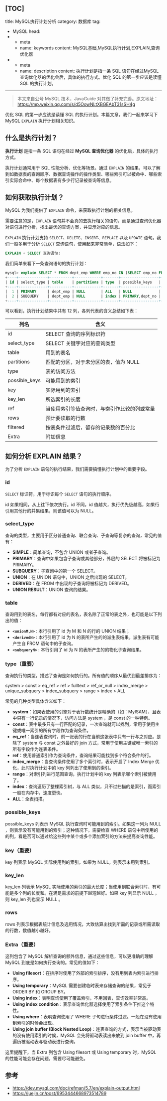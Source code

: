 [TOC]
---
title: MySQL执行计划分析
category: 数据库
tag:
  - MySQL
head:
  - - meta
    - name: keywords
      content: MySQL基础,MySQL执行计划,EXPLAIN,查询优化器
  - - meta
    - name: description
      content: 执行计划是指一条 SQL 语句在经过MySQL 查询优化器的优化会后，具体的执行方式。优化 SQL 的第一步应该是读懂 SQL 的执行计划。
---

> 本文来自公号 MySQL 技术，JavaGuide 对其做了补充完善。原文地址：<https://mp.weixin.qq.com/s/d5OowNLtXBGEAbT31sSH4g>

优化 SQL 的第一步应该是读懂 SQL 的执行计划。本篇文章，我们一起来学习下 MySQL `EXPLAIN` 执行计划相关知识。

## 什么是执行计划？

**执行计划** 是指一条 SQL 语句在经过 **MySQL 查询优化器** 的优化后，具体的执行方式。

执行计划通常用于 SQL 性能分析、优化等场景。通过 `EXPLAIN` 的结果，可以了解到如数据表的查询顺序、数据查询操作的操作类型、哪些索引可以被命中、哪些索引实际会命中、每个数据表有多少行记录被查询等信息。

## 如何获取执行计划？

MySQL 为我们提供了 `EXPLAIN` 命令，来获取执行计划的相关信息。

需要注意的是，`EXPLAIN` 语句并不会真的去执行相关的语句，而是通过查询优化器对语句进行分析，找出最优的查询方案，并显示对应的信息。

`EXPLAIN` 执行计划支持 `SELECT`、`DELETE`、`INSERT`、`REPLACE` 以及 `UPDATE` 语句。我们一般多用于分析 `SELECT` 查询语句，使用起来非常简单，语法如下：

```sql
EXPLAIN + SELECT 查询语句；
```

我们简单来看下一条查询语句的执行计划：

```sql
mysql> explain SELECT * FROM dept_emp WHERE emp_no IN (SELECT emp_no FROM dept_emp GROUP BY emp_no HAVING COUNT(emp_no)>1);
+----+-------------+----------+------------+-------+-----------------+---------+---------+------+--------+----------+-------------+
| id | select_type | table    | partitions | type  | possible_keys   | key     | key_len | ref  | rows   | filtered | Extra       |
+----+-------------+----------+------------+-------+-----------------+---------+---------+------+--------+----------+-------------+
|  1 | PRIMARY     | dept_emp | NULL       | ALL   | NULL            | NULL    | NULL    | NULL | 331143 |   100.00 | Using where |
|  2 | SUBQUERY    | dept_emp | NULL       | index | PRIMARY,dept_no | PRIMARY | 16      | NULL | 331143 |   100.00 | Using index |
+----+-------------+----------+------------+-------+-----------------+---------+---------+------+--------+----------+-------------+
```

可以看到，执行计划结果中共有 12 列，各列代表的含义总结如下表：

| **列名**      | **含义**                                     |
| ------------- | -------------------------------------------- |
| id            | SELECT 查询的序列标识符                      |
| select_type   | SELECT 关键字对应的查询类型                  |
| table         | 用到的表名                                   |
| partitions    | 匹配的分区，对于未分区的表，值为 NULL        |
| type          | 表的访问方法                                 |
| possible_keys | 可能用到的索引                               |
| key           | 实际用到的索引                               |
| key_len       | 所选索引的长度                               |
| ref           | 当使用索引等值查询时，与索引作比较的列或常量 |
| rows          | 预计要读取的行数                             |
| filtered      | 按表条件过滤后，留存的记录数的百分比         |
| Extra         | 附加信息                                     |

## 如何分析 EXPLAIN 结果？

为了分析 `EXPLAIN` 语句的执行结果，我们需要搞懂执行计划中的重要字段。

### id

`SELECT` 标识符，用于标识每个 `SELECT` 语句的执行顺序。

id 如果相同，从上往下依次执行。id 不同，id 值越大，执行优先级越高，如果行引用其他行的并集结果，则该值可以为 NULL。

### select_type

查询的类型，主要用于区分普通查询、联合查询、子查询等复杂的查询，常见的值有：

- **SIMPLE**：简单查询，不包含 UNION 或者子查询。
- **PRIMARY**：查询中如果包含子查询或其他部分，外层的 SELECT 将被标记为 PRIMARY。
- **SUBQUERY**：子查询中的第一个 SELECT。
- **UNION**：在 UNION 语句中，UNION 之后出现的 SELECT。
- **DERIVED**：在 FROM 中出现的子查询将被标记为 DERIVED。
- **UNION RESULT**：UNION 查询的结果。

### table

查询用到的表名，每行都有对应的表名，表名除了正常的表之外，也可能是以下列出的值：

- **`<unionM,N>`** : 本行引用了 id 为 M 和 N 的行的 UNION 结果；
- **`<derivedN>`** : 本行引用了 id 为 N 的表所产生的的派生表结果。派生表有可能产生自 FROM 语句中的子查询。
- **`<subqueryN>`** : 本行引用了 id 为 N 的表所产生的的物化子查询结果。

### type（重要）

查询执行的类型，描述了查询是如何执行的。所有值的顺序从最优到最差排序为：

system > const > eq_ref > ref > fulltext > ref_or_null > index_merge > unique_subquery > index_subquery > range > index > ALL

常见的几种类型具体含义如下：

- **system**：如果表使用的引擎对于表行数统计是精确的（如：MyISAM），且表中只有一行记录的情况下，访问方法是 system ，是 const 的一种特例。
- **const**：表中最多只有一行匹配的记录，一次查询就可以找到，常用于使用主键或唯一索引的所有字段作为查询条件。
- **eq_ref**：当连表查询时，前一张表的行在当前这张表中只有一行与之对应。是除了 system 与 const 之外最好的 join 方式，常用于使用主键或唯一索引的所有字段作为连表条件。
- **ref**：使用普通索引作为查询条件，查询结果可能找到多个符合条件的行。
- **index_merge**：当查询条件使用了多个索引时，表示开启了 Index Merge 优化，此时执行计划中的 key 列列出了使用到的索引。
- **range**：对索引列进行范围查询，执行计划中的 key 列表示哪个索引被使用了。
- **index**：查询遍历了整棵索引树，与 ALL 类似，只不过扫描的是索引，而索引一般在内存中，速度更快。
- **ALL**：全表扫描。

### possible_keys

possible_keys 列表示 MySQL 执行查询时可能用到的索引。如果这一列为 NULL ，则表示没有可能用到的索引；这种情况下，需要检查 WHERE 语句中所使用的的列，看是否可以通过给这些列中某个或多个添加索引的方法来提高查询性能。

### key（重要）

key 列表示 MySQL 实际使用到的索引。如果为 NULL，则表示未用到索引。

### key_len

key_len 列表示 MySQL 实际使用的索引的最大长度；当使用到联合索引时，有可能是多个列的长度和。在满足需求的前提下越短越好。如果 key 列显示 NULL ，则 key_len 列也显示 NULL 。

### rows

rows 列表示根据表统计信息及选用情况，大致估算出找到所需的记录或所需读取的行数，数值越小越好。

### Extra（重要）

这列包含了 MySQL 解析查询的额外信息，通过这些信息，可以更准确的理解 MySQL 到底是如何执行查询的。常见的值如下：

- **Using filesort**：在排序时使用了外部的索引排序，没有用到表内索引进行排序。
- **Using temporary**：MySQL 需要创建临时表来存储查询的结果，常见于 ORDER BY 和 GROUP BY。
- **Using index**：表明查询使用了覆盖索引，不用回表，查询效率非常高。
- **Using index condition**：表示查询优化器选择使用了索引条件下推这个特性。
- **Using where**：表明查询使用了 WHERE 子句进行条件过滤。一般在没有使用到索引的时候会出现。
- **Using join buffer (Block Nested Loop)**：连表查询的方式，表示当被驱动表的没有使用索引的时候，MySQL 会先将驱动表读出来放到 join buffer 中，再遍历被驱动表与驱动表进行查询。

这里提醒下，当 Extra 列包含 Using filesort 或 Using temporary 时，MySQL 的性能可能会存在问题，需要尽可能避免。

## 参考

- <https://dev.mysql.com/doc/refman/5.7/en/explain-output.html>
- <https://juejin.cn/post/6953444668973514789>

<!-- @include: @article-footer.snippet.md -->
